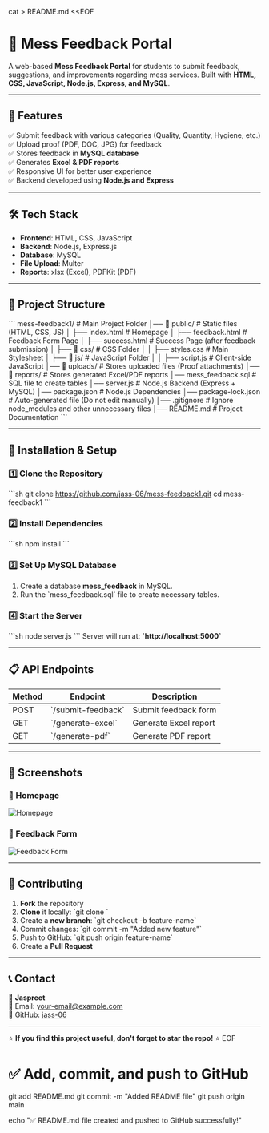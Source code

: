 cat > README.md <<EOF
# 📢 Mess Feedback Portal

A web-based **Mess Feedback Portal** for students to submit feedback, suggestions, and improvements regarding mess services. Built with **HTML, CSS, JavaScript, Node.js, Express, and MySQL**.

---

## 🚀 Features

✅ Submit feedback with various categories (Quality, Quantity, Hygiene, etc.)  
✅ Upload proof (PDF, DOC, JPG) for feedback  
✅ Stores feedback in **MySQL database**  
✅ Generates **Excel & PDF reports**  
✅ Responsive UI for better user experience  
✅ Backend developed using **Node.js and Express**  

---

## 🛠 Tech Stack

- **Frontend**: HTML, CSS, JavaScript  
- **Backend**: Node.js, Express.js  
- **Database**: MySQL  
- **File Upload**: Multer  
- **Reports**: xlsx (Excel), PDFKit (PDF)  

---

## 📂 Project Structure

\`\`\`
mess-feedback1/         # Main Project Folder
│── 📁 public/          # Static files (HTML, CSS, JS)
│   ├── index.html      # Homepage
│   ├── feedback.html   # Feedback Form Page
│   ├── success.html    # Success Page (after feedback submission)
│   ├── 📁 css/         # CSS Folder
│   │   ├── styles.css  # Main Stylesheet
│   ├── 📁 js/          # JavaScript Folder
│   │   ├── script.js   # Client-side JavaScript
│── 📁 uploads/         # Stores uploaded files (Proof attachments)
│── 📁 reports/         # Stores generated Excel/PDF reports
│── mess_feedback.sql   # SQL file to create tables
│── server.js           # Node.js Backend (Express + MySQL)
│── package.json        # Node.js Dependencies
│── package-lock.json   # Auto-generated file (Do not edit manually)
│── .gitignore          # Ignore node_modules and other unnecessary files
│── README.md           # Project Documentation
\`\`\`

---

## 🔧 Installation & Setup

### 1️⃣ **Clone the Repository**
\`\`\`sh
git clone https://github.com/jass-06/mess-feedback1.git
cd mess-feedback1
\`\`\`

### 2️⃣ **Install Dependencies**
\`\`\`sh
npm install
\`\`\`

### 3️⃣ **Set Up MySQL Database**
1. Create a database **mess_feedback** in MySQL.  
2. Run the \`mess_feedback.sql\` file to create necessary tables.

### 4️⃣ **Start the Server**
\`\`\`sh
node server.js
\`\`\`
Server will run at: **\`http://localhost:5000\`**

---

## 📋 API Endpoints

| Method | Endpoint             | Description                 |
|--------|----------------------|-----------------------------|
| POST   | \`/submit-feedback\`   | Submit feedback form       |
| GET    | \`/generate-excel\`    | Generate Excel report      |
| GET    | \`/generate-pdf\`      | Generate PDF report        |

---

## 📸 Screenshots

### 🎯 Homepage  
![Homepage](https://via.placeholder.com/600x300?text=Homepage+Screenshot)

### 🎯 Feedback Form  
![Feedback Form](https://via.placeholder.com/600x300?text=Feedback+Form+Screenshot)

---

## 🤝 Contributing

1. **Fork** the repository  
2. **Clone** it locally: \`git clone <your-fork-url>\`  
3. Create a **new branch**: \`git checkout -b feature-name\`  
4. Commit changes: \`git commit -m "Added new feature"\`  
5. Push to GitHub: \`git push origin feature-name\`  
6. Create a **Pull Request**  

---

## 📞 Contact

👤 **Jaspreet**  
📧 Email: [your-email@example.com](mailto:your-email@example.com)  
🔗 GitHub: [jass-06](https://github.com/jass-06)  

---

⭐ **If you find this project useful, don't forget to star the repo!** ⭐
EOF

# ✅ Add, commit, and push to GitHub
git add README.md
git commit -m "Added README file"
git push origin main

echo "✅ README.md file created and pushed to GitHub successfully!"
